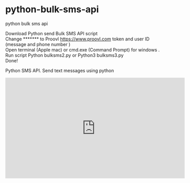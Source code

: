 # python-bulk-sms-api
python bulk sms api

Download Python send Bulk SMS API script<br>
Change ******* to Proovl <a href="https://www.proovl.com" target="_blank">https://www.proovl.com</a> token and user ID (message and phone number )<br>
Open terminal (Apple mac) or cmd.exe (Command Prompt) for windows .<br>
Run script Python bulksms2.py or Python3 bulksms3.py<br>
Done!<br>

Python SMS API. Send text messages using python
<iframe width="560" height="315" src="https://www.youtube.com/embed/v_N6pFR-26Q" frameborder="0" allow="accelerometer; autoplay; encrypted-media; gyroscope; picture-in-picture" allowfullscreen></iframe>
